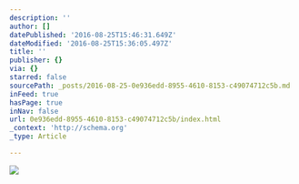 ```yaml
---
description: ''
author: []
datePublished: '2016-08-25T15:46:31.649Z'
dateModified: '2016-08-25T15:36:05.497Z'
title: ''
publisher: {}
via: {}
starred: false
sourcePath: _posts/2016-08-25-0e936edd-8955-4610-8153-c49074712c5b.md
inFeed: true
hasPage: true
inNav: false
url: 0e936edd-8955-4610-8153-c49074712c5b/index.html
_context: 'http://schema.org'
_type: Article

---
```

![](https://the-grid-user-content.s3-us-west-2.amazonaws.com/db53ae1c-e340-442a-90f9-e65555aa5395.jpg)